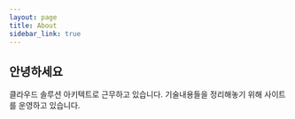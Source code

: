 ```yaml
---
layout: page
title: About
sidebar_link: true
---
```



## 안녕하세요 
클라우드 솔루션 아키텍트로 근무하고 있습니다.
기술내용들을 정리해놓기 위해 사이트를 운영하고 있습니다.

